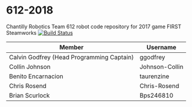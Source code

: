 # 612-2018
Chantilly Robotics Team 612 robot code repository for 2017 game FIRST Steamworks [![Build Status](https://travis-ci.org/Team612/612-2017.svg?branch=master)](https://travis-ci.org/Team612/612-2017)

|Member                                   |Username         |
|-----------------------------------------|-----------------|
|Calvin Godfrey (Head Programming Captain)            |ggodfrey         |
|Collin Johnson                           |Johnson-Collin|
|Benito Encarnacion                       |taurenzine       |
|Chris Rosend                             |Chris-Rosend|
|Brian Scurlock                           |Bps246810        |